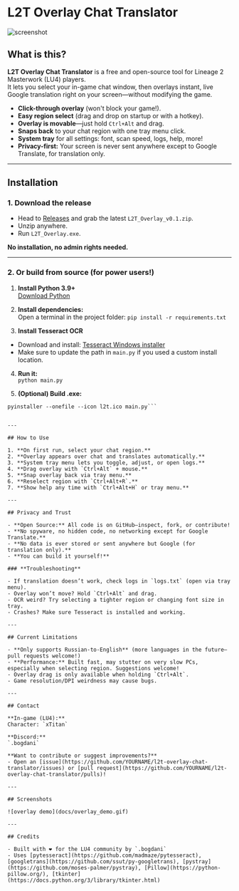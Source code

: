 # L2T Overlay Chat Translator

![screenshot](docs/screenshot.png)

## What is this?

**L2T Overlay Chat Translator** is a free and open-source tool for Lineage 2 Masterwork (LU4) players.  
It lets you select your in-game chat window, then overlays instant, live Google translation right on your screen—without modifying the game.

- **Click-through overlay** (won't block your game!).
- **Easy region select** (drag and drop on startup or with a hotkey).
- **Overlay is movable**—just hold `Ctrl+Alt` and drag.
- **Snaps back** to your chat region with one tray menu click.
- **System tray** for all settings: font, scan speed, logs, help, more!
- **Privacy-first:** Your screen is never sent anywhere except to Google Translate, for translation only.

---

## Installation

### 1. **Download the release**

- Head to [Releases](https://github.com/YOURNAME/l2t-overlay-chat-translator/releases) and grab the latest `L2T_Overlay_v0.1.zip`.
- Unzip anywhere.
- Run `L2T_Overlay.exe`.

**No installation, no admin rights needed.**

---

### 2. **Or build from source (for power users!)**

1. **Install Python 3.9+**  
   [Download Python](https://www.python.org/downloads/)

2. **Install dependencies:**  
   Open a terminal in the project folder:
```pip install -r requirements.txt```

3. **Install Tesseract OCR**  
- Download and install: [Tesseract Windows installer](https://tesseract-ocr.github.io/tessdoc/Installation.html)
- Make sure to update the path in `main.py` if you used a custom install location.

4. **Run it:**  
```python main.py```

5. **(Optional) Build .exe:**  
```pip install pyinstaller
pyinstaller --onefile --icon l2t.ico main.py```


---

## How to Use

1. **On first run, select your chat region.**
2. **Overlay appears over chat and translates automatically.**
3. **System tray menu lets you toggle, adjust, or open logs.**
4. **Drag overlay with `Ctrl+Alt` + mouse.**
5. **Snap overlay back via tray menu.**
6. **Reselect region with `Ctrl+Alt+R`.**
7. **Show help any time with `Ctrl+Alt+H` or tray menu.**

---

## Privacy and Trust

- **Open Source:** All code is on GitHub—inspect, fork, or contribute!
- **No spyware, no hidden code, no networking except for Google Translate.**
- **No data is ever stored or sent anywhere but Google (for translation only).**
- **You can build it yourself!**

### **Troubleshooting**

- If translation doesn’t work, check logs in `logs.txt` (open via tray menu).
- Overlay won’t move? Hold `Ctrl+Alt` and drag.
- OCR weird? Try selecting a tighter region or changing font size in tray.
- Crashes? Make sure Tesseract is installed and working.

---

## Current Limitations

- **Only supports Russian-to-English** (more languages in the future—pull requests welcome!)
- **Performance:** Built fast, may stutter on very slow PCs, especially when selecting region. Suggestions welcome!
- Overlay drag is only available when holding `Ctrl+Alt`.
- Game resolution/DPI weirdness may cause bugs.

---

## Contact

**In-game (LU4):**  
Character: `xTitan`

**Discord:**  
`.bogdani`

**Want to contribute or suggest improvements?**  
- Open an [issue](https://github.com/YOURNAME/l2t-overlay-chat-translator/issues) or [pull request](https://github.com/YOURNAME/l2t-overlay-chat-translator/pulls)!

---

## Screenshots

![overlay demo](docs/overlay_demo.gif)

---

## Credits

- Built with ❤️ for the LU4 community by `.bogdani`
- Uses [pytesseract](https://github.com/madmaze/pytesseract), [googletrans](https://github.com/ssut/py-googletrans), [pystray](https://github.com/moses-palmer/pystray), [Pillow](https://python-pillow.org/), [tkinter](https://docs.python.org/3/library/tkinter.html)
